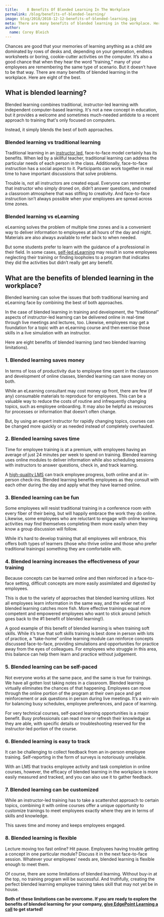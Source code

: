 ```yaml
---
title:    8 Benefits Of Blended Learning In The Workplace
permalink: /blog/benefits-of-blended-learning/
image: blog/2018/2018-12-12-benefits-of-blended-learning.jpg
meta: There are many benefits of blended learning in the workplace. Here are eight of the best.
author:
  name: Corey Bleich 
---
```


Chances are good that your memories of learning anything as a child are dominated by rows of desks and, depending on your generation, endless worksheets or boring, cookie-cutter activities on the computer. It’s also a good chance that when they hear the word “training,” many of your employees are remembering the same type of scenario. But it doesn’t have to be that way. There are many benefits of blended learning in the workplace. Here are eight of the best.

## What is blended learning?

Blended learning combines traditional, instructor-led learning with independent computer-based learning. It's not a new concept in education, but it provides a welcome and sometimes much-needed antidote to a recent approach to training that's only focused on computers. 

Instead, it simply blends the best of both approaches.

### Blended learning vs traditional learning

Traditional learning in an [instructor led](/blog/instructor-led-training-vs-elearning/), face-to-face model certainly has its benefits. When led by a skillful teacher, traditional learning can address the particular needs of each person in the class. Additionally, face-to-face instruction has a social aspect to it. Participants can work together in real time to have important discussions that solve problems.

Trouble is, not all instructors are created equal. Everyone can remember that instructor who simply droned on, didn’t answer questions, and created a classroom atmosphere that was stifling to creativity. And face-to-face instruction isn’t always possible when your employees are spread across time zones.

### Blended learning vs eLearning

eLearning solves the problem of multiple time zones and is a convenient way to deliver information to employees at all hours of the day and night. Materials are also always available to refer back to when needed.

But some students prefer to learn with the guidance of a professional in their field. In some cases, [self-led eLearning](/blog/adult-learning-theory/) may result in some employees neglecting their training or finding loopholes to a program that indicates they did the activities but didn’t really get any benefit.

## What are the benefits of blended learning in the workplace?

Blended learning can solve the issues that both traditional learning and eLearning face by combining the best of both approaches.

In the case of blended learning in training and development, the “traditional” aspects of instructor-led learning can be delivered online in real-time through live meetings and lectures, too. Likewise, employees may get a foundation for a topic with an eLearning course and then exercise those skills in a live simulation with an instructor.

Here are eight benefits of blended learning (and two blended learning limitations).

### 1. Blended learning saves money

In terms of loss of productivity due to employee time spent in the classroom and development of online classes, blended learning can save money on both.

While an eLearning consultant may cost money up front, there are few (if any) consumable materials to reproduce for employees. This can be a valuable way to reduce the costs of routine and infrequently changing topics, such as employee onboarding. It may also be helpful as resources for processes or information that doesn’t often change.

But, by using an expert instructor for rapidly changing topics, courses can be changed more quickly or as needed instead of completely overhauled.

### 2. Blended learning saves time

Time for employee training is at a premium, with employees having an average of just 24 minutes per week to spend on training. Blended learning uses online modules to deliver information while also scheduling sessions with instructors to answer questions, check in, and track learning.

A [high-quality LMS](/blog/best-lms-for-small-business/) can track employee progress, both online and at in-person check-ins. Blended learning benefits employees as they consult with each other during the day and apply what they have learned online.

### 3. Blended learning can be fun

Some employees will resist traditional training in a conference room with every fiber of their being, but will happily embrace the work they do online. Likewise, some employees who are reluctant to engage with online learning activities may find themselves completing them more easily when they know a group discussion will follow.

While it’s hard to develop training that all employees will embrace, this offers both types of learners (those who thrive online and those who prefer traditional trainings) something they are comfortable with.

### 4. Blended learning increases the effectiveness of your training

Because concepts can be learned online and then reinforced in a face-to-face setting, difficult concepts are more easily assimilated and digested by employees.

This is due to the variety of approaches that blended learning utilizes. Not all employees learn information in the same way, and the wider net of blended learning catches more fish. More effective trainings equal more competent and empowered employees who want to stick around (which goes back to the #1 benefit of blended learning!).

A good example of this benefit of blended learning is when training soft skills. While it’s true that soft skills training is best done in person with lots of practice, a “take-home” online learning module can reinforce concepts discussed face-to-face, providing simulations and opportunities for practice away from the eyes of colleagues. For employees who struggle in this area, this balance can help them learn and practice without judgement.

### 5. Blended learning can be self-paced

Not everyone works at the same pace, and the same is true for trainings. We have all gotten lost taking notes in a classroom. Blended learning virtually eliminates the chances of that happening. Employees can move through the online portion of the program at their own pace and get reinforcement or ask questions in person during live meetings. It’s a win-win for balancing busy schedules, employee preferences, and pace of learning.

For very technical courses, self-paced learning opportunities is a major benefit. Busy professionals can read more or refresh their knowledge as they are able, with specific details or troubleshooting reserved for the instructor-led portion of the course.

### 6. Blended learning is easy to track

It can be challenging to collect feedback from an in-person employee training. Self-reporting in the form of surveys is notoriously unreliable.

With an LMS that tracks employee activity and task completion in online courses, however, the efficacy of blended learning in the workplace is more easily measured and tracked, and you can also use it to gather feedback. 

### 7. Blended learning can be customized

While an instructor-led training has to take a scattershot approach to certain topics, combining it with online courses offer a unique opportunity to customize trainings to meet employees exactly where they are in terms of skills and knowledge.

This saves time and money and keeps employees engaged.

### 8. Blended learning is flexible

Lecture moving too fast online? Hit pause. Employees having trouble getting a concept in one particular module? Discuss it in the next face-to-face session. Whatever your employees’ needs are, blended learning is flexible enough to meet them.

Of course, there are some limitations of blended learning. Without buy-in at the top, no training program will be successful. And truthfully, creating the perfect blended learning employee training takes skill that may not yet be in house.

<strong>Both of these limitations can be overcome. If you are ready to explore the benefits of blended learning for your company, [give EdgePoint Learning a call](/contact/) to get started!</strong>
